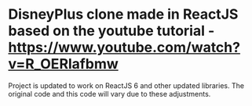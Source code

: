 # DisneyPlus clone made in ReactJS based on the youtube tutorial  - https://www.youtube.com/watch?v=R_OERlafbmw

Project is updated to work on ReactJS 6 and other updated libraries. The original code and this code will vary due to these adjustments.

